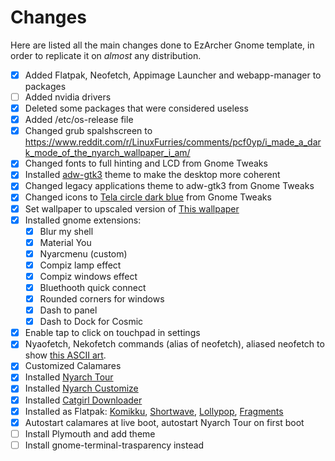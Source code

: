 # Changes
Here are listed all the main changes done to EzArcher Gnome template, in order to replicate it on *almost* any distribution.

- [x] Added Flatpak, Neofetch, Appimage Launcher and webapp-manager to packages
- [ ] Added nvidia drivers
- [x] Deleted some packages that were considered useless
- [x] Added /etc/os-release file
- [x] Changed grub spalshscreen to https://www.reddit.com/r/LinuxFurries/comments/pcf0yp/i_made_a_dark_mode_of_the_nyarch_wallpaper_i_am/
- [x] Changed fonts to full hinting and LCD from Gnome Tweaks
- [x] Installed [adw-gtk3](https://github.com/lassekongo83/adw-gtk3) theme to make the desktop more coherent
- [x] Changed legacy applications theme to adw-gtk3 from Gnome Tweaks
- [x] Changed icons to [Tela circle dark blue](https://github.com/vinceliuice/Tela-circle-icon-theme) from Gnome Tweaks
- [x] Set wallpaper to upscaled version of [This wallpaper](https://wallhaven.cc/w/mpg7qk)
- [x] Installed gnome extensions:
    - [x] Blur my shell
    - [x] Material You
    - [x] Nyarcmenu (custom)
    - [x] Compiz lamp effect
    - [x] Compiz windows effect
    - [x] Bluethooth quick connect
    - [x] Rounded corners for windows
    - [x] Dash to panel
    - [x] Dash to Dock for Cosmic
- [x] Enable tap to click on touchpad in settings
- [x] Nyaofetch, Nekofetch commands (alias of neofetch), aliased neofetch to show [this ASCII art](https://gist.github.com/jso8910/06e939e95bb0071f7a0d8f12a63c10ac).
- [x] Customized Calamares
- [x] Installed [Nyarch Tour](https://github.com/NyarchLinux/NyarchTour)
- [x] Installed [Nyarch Customize](https://github.com/NyarchLinux/NyarchCustomize)
- [x] Installed [Catgirl Downloader](https://github.com/NyarchLinux/CatgirlDownloader)
- [x] Installed as Flatpak: [Komikku](https://valos.gitlab.io/Komikku/), [Shortwave](https://gitlab.gnome.org/World/Shortwave), [Lollypop](https://wiki.gnome.org/Apps/Lollypop), [Fragments](https://gitlab.gnome.org/World/Fragments)
- [x] Autostart calamares at live boot, autostart Nyarch Tour on first boot
- [ ] Install Plymouth and add theme
- [ ] Install gnome-terminal-trasparency instead 
